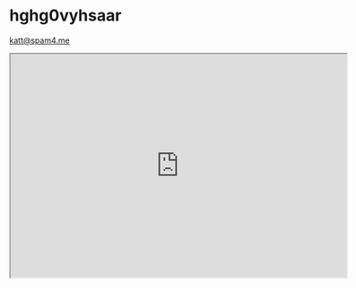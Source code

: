 hghg0vyhsaar
============
katt@spam4.me
<iframe src='http://bn.parinux.org/p/t5Lp5por2W?showControls=true&showChat=true&showLineNumbers=true&useMonospaceFont=false' width=600 height=400>
